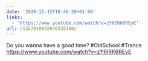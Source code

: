 ```yaml
---
date: '2020-11-15T10:46:28+01:00'
links:
  - 'https://www.youtube.com/watch?v=zY6IRK6REyE'
url: /1327910832840335360/
---
```

Do you wanna have a good time? #OldSchool #Trance https://www.youtube.com/watch?v=zY6IRK6REyE
